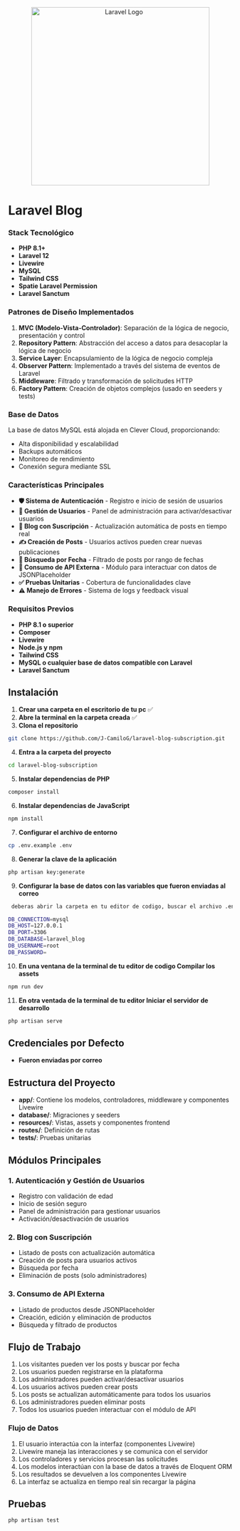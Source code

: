<p align="center"><a href="https://laravel.com" target="_blank"><img src="https://raw.githubusercontent.com/laravel/art/master/logo-lockup/5%20SVG/2%20CMYK/1%20Full%20Color/laravel-logolockup-cmyk-red.svg" width="400" alt="Laravel Logo"></a></p>

# Laravel Blog

### Stack Tecnológico

- **PHP 8.1+**  
- **Laravel 12**  
- **Livewire**   
- **MySQL**   
- **Tailwind CSS** 
- **Spatie Laravel Permission**  
- **Laravel Sanctum**  

### Patrones de Diseño Implementados

1. **MVC (Modelo-Vista-Controlador)**: Separación de la lógica de negocio, presentación y control
2. **Repository Pattern**: Abstracción del acceso a datos para desacoplar la lógica de negocio
3. **Service Layer**: Encapsulamiento de la lógica de negocio compleja
4. **Observer Pattern**: Implementado a través del sistema de eventos de Laravel
5. **Middleware**: Filtrado y transformación de solicitudes HTTP
6. **Factory Pattern**: Creación de objetos complejos (usado en seeders y tests)



### Base de Datos

La base de datos MySQL está alojada en Clever Cloud, proporcionando:
- Alta disponibilidad y escalabilidad
- Backups automáticos
- Monitoreo de rendimiento
- Conexión segura mediante SSL

### Características Principales

- **🛡️ Sistema de Autenticación** - Registro e inicio de sesión de usuarios  
- **👤 Gestión de Usuarios** - Panel de administración para activar/desactivar usuarios  
- **📰 Blog con Suscripción** - Actualización automática de posts en tiempo real  
- **✍️ Creación de Posts** - Usuarios activos pueden crear nuevas publicaciones  
- **📅 Búsqueda por Fecha** - Filtrado de posts por rango de fechas  
- **🔗 Consumo de API Externa** - Módulo para interactuar con datos de JSONPlaceholder  
- **✅ Pruebas Unitarias** - Cobertura de funcionalidades clave  
- **⚠️ Manejo de Errores** - Sistema de logs y feedback visual  

### Requisitos Previos

- **PHP 8.1 o superior**  
- **Composer**  
- **Livewire**   
- **Node.js y npm**    
- **Tailwind CSS** 
- **MySQL o cualquier base de datos compatible con Laravel**  
- **Laravel Sanctum** 
## Instalación

1. **Crear una carpeta en el escritorio de tu pc** ✅
2. **Abre la terminal en la carpeta creada** ✅
3. **Clona el repositorio**
```bash
git clone https://github.com/J-CamiloG/laravel-blog-subscription.git
```
4. **Entra a la carpeta del proyecto**
```bash
cd laravel-blog-subscription
```
5. **Instalar dependencias de PHP**
```bash
composer install
```
6. **Instalar dependencias de JavaScript**
```bash
npm install
```
7. **Configurar el archivo de entorno**
```bash
cp .env.example .env
```
8. **Generar la clave de la aplicación**
```bash
php artisan key:generate
```

9. **Configurar la base de datos con las variables que fueron enviadas al correo**
```bash
 deberas abrir la carpeta en tu editor de codigo, buscar el archivo .env,  buscar las siguientes variables y cambiarlas con las que se enviaron al corre

DB_CONNECTION=mysql
DB_HOST=127.0.0.1
DB_PORT=3306
DB_DATABASE=laravel_blog
DB_USERNAME=root
DB_PASSWORD=
```

10. **En una ventana de la terminal de tu editor de codigo Compilar los assets**
```bash
npm run dev
```

11. **En otra ventada de la terminal de tu editor Iniciar el servidor de desarrollo**
```bash
php artisan serve
```

## Credenciales por Defecto

- **Fueron enviadas por correo**

## Estructura del Proyecto

- **app/**: Contiene los modelos, controladores, middleware y componentes Livewire
- **database/**: Migraciones y seeders
- **resources/**: Vistas, assets y componentes frontend
- **routes/**: Definición de rutas
- **tests/**: Pruebas unitarias

## Módulos Principales

### 1. Autenticación y Gestión de Usuarios

- Registro con validación de edad
- Inicio de sesión seguro
- Panel de administración para gestionar usuarios
- Activación/desactivación de usuarios

### 2. Blog con Suscripción

- Listado de posts con actualización automática
- Creación de posts para usuarios activos
- Búsqueda por fecha
- Eliminación de posts (solo administradores)

### 3. Consumo de API Externa

- Listado de productos desde JSONPlaceholder
- Creación, edición y eliminación de productos
- Búsqueda y filtrado de productos

## Flujo de Trabajo

1. Los visitantes pueden ver los posts y buscar por fecha
2. Los usuarios pueden registrarse en la plataforma
3. Los administradores pueden activar/desactivar usuarios
4. Los usuarios activos pueden crear posts
5. Los posts se actualizan automáticamente para todos los usuarios
6. Los administradores pueden eliminar posts
7. Todos los usuarios pueden interactuar con el módulo de API

### Flujo de Datos

1. El usuario interactúa con la interfaz (componentes Livewire)
2. Livewire maneja las interacciones y se comunica con el servidor
3. Los controladores y servicios procesan las solicitudes
4. Los modelos interactúan con la base de datos a través de Eloquent ORM
5. Los resultados se devuelven a los componentes Livewire
6. La interfaz se actualiza en tiempo real sin recargar la página


## Pruebas

```bash
php artisan test
```